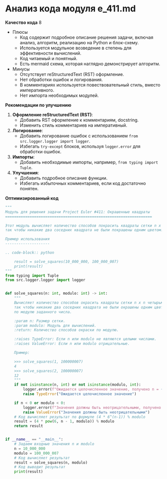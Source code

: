 # Анализ кода модуля e_411.md

**Качество кода**
8
-  Плюсы
    - Код содержит подробное описание решения задачи, включая анализ, алгоритм, реализацию на Python и блок-схему.
    -  Используется модульное возведение в степень для эффективности вычислений.
    - Код читаемый и понятный.
    - Есть mermaid схема, которая наглядно демонстрирует алгоритм.
-  Минусы
    - Отсутствует reStructuredText (RST) оформление.
    - Нет обработки ошибок и логирования.
    - В комментариях используется повествовательный стиль, вместо императивного.
    - Нет импорта необходимых модулей.

**Рекомендации по улучшению**

1.  **Оформление reStructuredText (RST)**:
    - Добавить RST оформление к комментариям, docstring.
    -   Изменить стиль комментариев на императивный.
2.  **Логирование**:
    -  Добавить логирование ошибок с использованием `from src.logger.logger import logger`.
    - Избегать `try-except` блоков, используя `logger.error` для обработки ошибок.
3.  **Импорты**:
    -   Добавить необходимые импорты, например, `from typing import Tuple`.
4.  **Улучшения**:
    - Добавить подробное описание функции.
    -   Избегать избыточных комментариев, если код достаточно понятен.

**Оптимизированный код**

```python
"""
Модуль для решения задачи Project Euler #411: Окрашенные квадраты
==================================================================

Этот модуль вычисляет количество способов покрасить квадраты сетки n x n четырьмя цветами,
так чтобы никакие два соседних квадрата не были покрашены одним цветом.

Пример использования
--------------------

.. code-block:: python

    result = solve_squares(10_000_000, 100_000_007)
    print(result)
"""
from typing import Tuple
from src.logger.logger import logger


def solve_squares(n: int, modulo: int) -> int:
    """
    Вычисляет количество способов окрасить квадраты сетки n x n четырьмя цветами,
    так чтобы никакие два соседних квадрата не были окрашены одним цветом,
    по модулю заданного числа.

    :param n: Размер сетки.
    :param modulo: Модуль для вычислений.
    :return: Количество способов окраски по модулю.

    :raises TypeError: Если n или modulo не являются целыми числами.
    :raises ValueError: Если n или modulo отрицательные.

    Пример:

    >>> solve_squares(1, 100000007)
    4
    >>> solve_squares(2, 100000007)
    12
    """
    if not isinstance(n, int) or not isinstance(modulo, int):
        logger.error(f"Ожидается целочисленное значение, получено n = {type(n)}, modulo = {type(modulo)}")
        raise TypeError("Ожидается целочисленное значение")

    if n < 0 or modulo < 0:
        logger.error(f"Значения должны быть неотрицательными, получено n = {n}, modulo = {modulo}")
        raise ValueError("Значения должны быть неотрицательными")
    # Код вычисляет результат по формуле (4 * 6^(n-1)) % modulo
    result = (4 * pow(6, n - 1, modulo)) % modulo
    return result


if __name__ == "__main__":
    # Задаем входные значения n и modulo
    n = 10_000_000
    modulo = 100_000_007
    # Код вычисляет результат
    result = solve_squares(n, modulo)
    # Код выводит результат
    print(result)
```